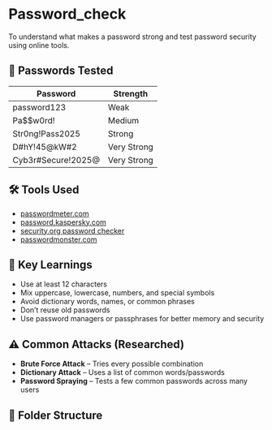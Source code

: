 # Password_check
To understand what makes a password strong and test password security using online tools.

## 🔐 Passwords Tested
| Password               | Strength       |
|------------------------|----------------|
| password123            | Weak           |
| Pa$$w0rd!              | Medium         |
| Str0ng!Pass2025        | Strong         |
| D#hY!45@kW#2           | Very Strong    |
| Cyb3r#Secure!2025@     | Very Strong    |

## 🛠️ Tools Used
- [passwordmeter.com](https://passwordmeter.com)
- [password.kaspersky.com](https://password.kaspersky.com)
- [security.org password checker](https://www.security.org/how-secure-is-my-password)
- [passwordmonster.com](https://www.passwordmonster.com)

## 🧠 Key Learnings
- Use at least 12 characters
- Mix uppercase, lowercase, numbers, and special symbols
- Avoid dictionary words, names, or common phrases
- Don’t reuse old passwords
- Use password managers or passphrases for better memory and security

## ⚠️ Common Attacks (Researched)
- **Brute Force Attack** – Tries every possible combination
- **Dictionary Attack** – Uses a list of common words/passwords
- **Password Spraying** – Tests a few common passwords across many users

## 📂 Folder Structure
